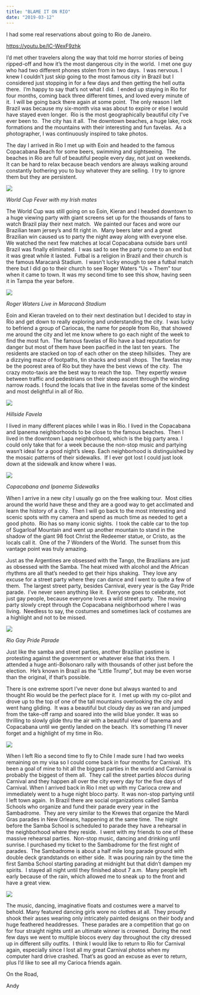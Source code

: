 ```yaml
---
title: "BLAME IT ON RIO"
date: "2019-03-12"
---
```


I had some real reservations about going to Rio de Janeiro. 

https://youtu.be/IC-WexF9zhk

I’d met other travelers along the way that told me horror stories of being ripped-off and how it’s the most dangerous city in the world.  I met one guy who had two different phones stolen from in two days.  I was nervous. I knew I couldn’t just skip going to the most famous city in Brazil but I considered just stopping in for a few days and then getting the hell outta there.  I’m happy to say that’s not what I did.  I ended up staying in Rio for four months, coming back three different times, and loved every minute of it.  I will be going back there again at some point.  The only reason I left Brazil was because my six-month visa was about to expire or else I would have stayed even longer.  Rio is the most geographically beautiful city I’ve ever been to.  The city has it all.  The downtown beaches, a huge lake, rock formations and the mountains with their interesting and fun favelas.  As a photographer, I was continuously inspired to take photos.

The day I arrived in Rio I met up with Eoin and headed to the famous Copacabana Beach for some beers, swimming and sightseeing.  The beaches in Rio are full of beautiful people every day, not just on weekends.  It can be hard to relax because beach vendors are always walking around constantly bothering you to buy whatever they are selling.  I try to ignore them but they are persistent. 

![](images/AndyEoinKieranFacePaintRioBrazil-1024x768.jpg)

_World Cup Fever with my Irish mates_

The World Cup was still going on so Eoin, Kieran and I headed downtown to a huge viewing party with giant screens set up for the thousands of fans to watch Brazil play their next match.  We painted our faces and wore our Brazilian team jersey’s and fit right in.  Many beers later and a great Brazilian win caused us to party the night away along with everyone else.  We watched the next few matches at local Copacabana outside bars until Brazil was finally eliminated.  I was sad to see the party come to an end but it was great while it lasted.  Futbal is a religion in Brazil and their church is the famous Maracanã Stadium.  I wasn’t lucky enough to see a futbal match there but I did go to their church to see Roger Waters “Us + Them” tour when it came to town. It was my second time to see this show, having seen it in Tampa the year before.

![](images/andy_music-22.jpg)

_Roger Waters Live in Maracanã Stadium_

Eoin and Kieran traveled on to their next destination but I decided to stay in Rio and get down to really exploring and understanding the city.  I was lucky to befriend a group of Cariocas, the name for people from Rio, that showed me around the city and let me know where to go each night of the week to find the most fun.  The famous favelas of Rio have a bad reputation for danger but most of them have been pacified in the last ten years.  The residents are stacked on top of each other on the steep hillsides.  They are a dizzying maze of footpaths, tin shacks and small shops.  The favelas may be the poorest area of Rio but they have the best views of the city.  The crazy moto-taxis are the best way to reach the top.  They expertly weave between traffic and pedestrians on their steep ascent through the winding narrow roads. I found the locals that live in the favelas some of the kindest and most delightful in all of Rio.

![](images/andy_on_the_road-490.jpg)

_Hillside Favela_

I lived in many different places while I was in Rio. I lived in the Copacabana and Ipanema neighborhoods to be close to the famous beaches.  Then I lived in the downtown Lapa neighborhood, which is the big party area. I could only take that for a week because the non-stop music and partying wasn’t ideal for a good night’s sleep. Each neighborhood is distinguished by the mosaic patterns of their sidewalks.  If I ever got lost I could just look down at the sidewalk and know where I was.

![](images/RioSidewalks-1024x646.jpg)

_Copacabana and Ipanema Sidewalks_

When I arrive in a new city I usually go on the free walking tour.  Most cities around the world have these and they are a good way to get acclimated and learn the history of a city.  Then I will go back to the most interesting and scenic spots with my camera and spend as much time as needed to get a good photo.  Rio has so many iconic sights.  I took the cable car to the top of Sugarloaf Mountain and went up another mountain to stand in the shadow of the giant 98 foot Christ the Redeemer statue, or Cristo, as the locals call it.  One of the 7 Wonders of the World.  The sunset from this vantage point was truly amazing. 

Just as the Argentines are obsessed with the Tango, the Brazilians are just as obsessed with the Samba. The heat mixed with alcohol and the African rhythms are all that’s needed to get their hips shaking.  They love any excuse for a street party where they can dance and I went to quite a few of them.  The largest street party, besides Carnival, every year is the Gay Pride parade.  I’ve never seen anything like it.  Everyone goes to celebrate, not just gay people, because everyone loves a wild street party.  The moving party slowly crept through the Copacabana neighborhood where I was living.  Needless to say, the costumes and sometimes lack of costumes are a highlight and not to be missed.

![](images/andy_on_the_road-484.jpg)

_Rio Gay Pride Parade_

Just like the samba and street parties, another Brazilian pastime is protesting against the government or whatever else that irks them.  I attended a huge anti-Bolsonaro rally with thousands of other just before the election.  He’s known in Brazil as the “Little Trump”, but may be even worse than the original, if that’s possible.

There is one extreme sport I’ve never done but always wanted to and thought Rio would be the perfect place for it.  I met up with my co-pilot and drove up to the top of one of the tall mountains overlooking the city and went hang gliding.  It was a beautiful but cloudy day as we ran and jumped from the take-off ramp and soared into the wild blue yonder. It was so thrilling to slowly glide thru the air with a beautiful view of Ipanema and Copacabana until we gently landed on the beach.  It’s something I’ll never forget and a highlight of my time in Rio.

![](images/G0089802-1024x576.jpg)

When I left Rio a second time to fly to Chile I made sure I had two weeks remaining on my visa so I could come back in four months for Carnival.  It’s been a goal of mine to hit all the biggest parties in the world and Carnival is probably the biggest of them all.  They call the street parties _blocos_ during Carnival and they happen all over the city every day for the five days of Carnival. When I arrived back in Rio I met up with my Carioca crew and immediately went to a huge night bloco party.  It was non-stop partying until I left town again.  In Brazil there are social organizations called Samba Schools who organize and fund their parade every year in the Sambadrome.  They are very similar to the Krewes that organize the Mardi Gras parades in New Orleans, happening at the same time.  The night before the Samba School is scheduled to parade they have a rehearsal in the neighborhood where they reside.  I went with my friends to one of these massive rehearsal parties.  Non-stop music, dancing and drinking until sunrise. I purchased my ticket to the Sambadrome for the first night of parades.  The Sambadrome is about a half mile long parade ground with double deck grandstands on either side.  It was pouring rain by the time the first Samba School starting parading at midnight but that didn’t dampen my spirits.  I stayed all night until they finished about 7 a.m.  Many people left early because of the rain, which allowed me to sneak up to the front and have a great view. 

![](images/dancer-1-1024x598.jpg)

The music, dancing, imaginative floats and costumes were a marvel to behold. Many featured dancing girls wore no clothes at all.  They proudly shook their asses wearing only intricately painted designs on their body and huge feathered headdresses.  These parades are a competition that go on for four straight nights until an ultimate winner is crowned.  During the next few days we went to multiple blocos every day throughout the city dressed up in different silly outfits.  I think I would like to return to Rio for Carnival again, especially since I lost all my great Carnival photos when my computer hard drive crashed. That’s as good an excuse as ever to return, plus I’d like to see all my Carioca friends again.

On the Road,

Andy
